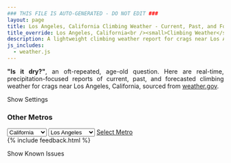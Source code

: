 ```yaml
---
### THIS FILE IS AUTO-GENERATED - DO NOT EDIT ###
layout: page
title: Los Angeles, California Climbing Weather - Current, Past, and Forecasted Report
title_override: Los Angeles, California<br /><small>Climbing Weather</small>
description: A lightweight climbing weather report for crags near Los Angeles, California. Optimized for slow internet connections.
js_includes:
  - weather.js
---
```


<section class="measure center lh-copy f5-ns f6 ph2 mv4" style="text-align: justify;">
<strong>"Is it dry?"</strong>, an oft-repeated, age-old question. Here are real-time,
precipitation-focused reports of current, past, and forecasted climbing weather for crags near Los Angeles, California, sourced
from <a class="no-underline fancy-link relative light-red" target="_blank" href="https://www.weather.gov/documentation/services-web-api">weather.gov</a>.
</section>

<p id="settings-toggle" class="mw5 b center tc hover-light-red black-70 pointer">Show Settings</p>
<section id="settings" class="overflow-hidden" style="display:none;">
    <div class="mv2 ph2 center">
        <div id="menu" class="fn fl-ns w-50-l w-100 pv2 pr4-l">
            <div class="f7 tc b">Select Defaults:</div>
        </div>
        <div class="fn f6 tc fl-ns w-50-l w-100 pv2">
            <span class="f7 b">Instructions:</span>
            <p class="measure lh-copy center"><strong>Show/hide crags</strong> by clicking on their name to the left; green mean shown and gray means hidden.</p>
            <hr class="mw5 p0 mv2 o-60 b0 bt b--light-red light-red bg-light-red">
            <p class="measure lh-copy center"><strong>Show/hide hourly forecasts</strong> by clicking the desired day.</p>
            <hr class="mw5 p0 mv2 o-60 b0 bt b--light-red light-red bg-light-red">
            <p class="measure lh-copy center"><strong>Current and Past conditions</strong> are measured by the nearest weather station. <strong>Forecast conditions</strong> are calculated and polled separately.</p>
            <hr class="mw5 p0 mv2 o-60 b0 bt b--light-red light-red bg-light-red">
            <p class="measure lh-copy center"><strong>Having issues?</strong> Try <a id="clear-cache" class="no-underline relative fancy-link light-red hover-light-red" href="#">clearing the local cache</a>.</p>
        </div>
    </div>
      <hr class="cb mw5 p0 mb3 o-70 b0 bt b--light-red light-red bg-light-red">
    <section class="mh5-ns mh2 pa3 ba b--moon-gray br2 bg-near-white">
      <h3 class="mt2">Submit a New Area</h3>
      <form class="black-80" name="new-crag" data-netlify="true">
          <label for="mp-url" class="f6 b db mb2">Mountain Project Area URL</label>
          <input id="metro" name="metro" type="hidden" value="Los Angeles, California">
          <input id="mp-url" name="mp-url" class="input-reset ba b--moon-gray pa2 mb2 db w-100" placeholder="https://www.mountainproject.com/area/105833381/yosemite-national-park" type="text">
        <div class="mt3"><input class="b ph3 pv2 input-reset ba b--black bg-white grow pointer f6" type="submit" value="Submit"></div>
      </form>
    </section>
</section>
<section id="weather" data-metro data-crag="los-angeles-california" class="mv4-ns mv3 ph2 center"></section>
<script>
  var weekly_PSR_12_103 = {"updated":"2021-12-05T08:34:44+00:00","units":"us","forecastGenerator":"BaselineForecastGenerator","generatedAt":"2021-12-05T08:45:22+00:00","updateTime":"2021-12-05T08:34:44+00:00","validTimes":"2021-12-05T02:00:00+00:00/P7DT23H","elevation":{"unitCode":"wmoUnit:m","value":1279.8552},"periods":[{"number":1,"name":"Overnight","startTime":"2021-12-05T00:00:00-08:00","endTime":"2021-12-05T06:00:00-08:00","isDaytime":false,"temperature":42,"temperatureUnit":"F","temperatureTrend":"rising","windSpeed":"10 mph","windDirection":"NNW","icon":"https://api.weather.gov/icons/land/night/skc?size=medium","shortForecast":"Clear","detailedForecast":"Clear. Low around 42, with temperatures rising to around 44 overnight. North northwest wind around 10 mph."},{"number":2,"name":"Sunday","startTime":"2021-12-05T06:00:00-08:00","endTime":"2021-12-05T18:00:00-08:00","isDaytime":true,"temperature":69,"temperatureUnit":"F","temperatureTrend":"falling","windSpeed":"10 to 15 mph","windDirection":"NNW","icon":"https://api.weather.gov/icons/land/day/skc?size=medium","shortForecast":"Sunny","detailedForecast":"Sunny. High near 69, with temperatures falling to around 59 in the afternoon. North northwest wind 10 to 15 mph, with gusts as high as 25 mph."},{"number":3,"name":"Sunday Night","startTime":"2021-12-05T18:00:00-08:00","endTime":"2021-12-06T06:00:00-08:00","isDaytime":false,"temperature":44,"temperatureUnit":"F","temperatureTrend":"rising","windSpeed":"5 to 15 mph","windDirection":"NW","icon":"https://api.weather.gov/icons/land/night/few?size=medium","shortForecast":"Mostly Clear","detailedForecast":"Mostly clear. Low around 44, with temperatures rising to around 47 overnight. Northwest wind 5 to 15 mph, with gusts as high as 20 mph."},{"number":4,"name":"Monday","startTime":"2021-12-06T06:00:00-08:00","endTime":"2021-12-06T18:00:00-08:00","isDaytime":true,"temperature":70,"temperatureUnit":"F","temperatureTrend":null,"windSpeed":"5 to 10 mph","windDirection":"W","icon":"https://api.weather.gov/icons/land/day/few?size=medium","shortForecast":"Sunny","detailedForecast":"Sunny, with a high near 70. West wind 5 to 10 mph."},{"number":5,"name":"Monday Night","startTime":"2021-12-06T18:00:00-08:00","endTime":"2021-12-07T06:00:00-08:00","isDaytime":false,"temperature":42,"temperatureUnit":"F","temperatureTrend":null,"windSpeed":"5 to 10 mph","windDirection":"W","icon":"https://api.weather.gov/icons/land/night/bkn/rain_showers,20?size=medium","shortForecast":"Mostly Cloudy then Slight Chance Rain Showers","detailedForecast":"A slight chance of rain showers after 4am. Mostly cloudy, with a low around 42. West wind 5 to 10 mph. Chance of precipitation is 20%."},{"number":6,"name":"Tuesday","startTime":"2021-12-07T06:00:00-08:00","endTime":"2021-12-07T18:00:00-08:00","isDaytime":true,"temperature":61,"temperatureUnit":"F","temperatureTrend":null,"windSpeed":"5 to 15 mph","windDirection":"NNW","icon":"https://api.weather.gov/icons/land/day/rain_showers,20/sct?size=medium","shortForecast":"Slight Chance Rain Showers then Mostly Sunny","detailedForecast":"A slight chance of rain showers before 10am. Mostly sunny, with a high near 61. North northwest wind 5 to 15 mph, with gusts as high as 20 mph. Chance of precipitation is 20%."},{"number":7,"name":"Tuesday Night","startTime":"2021-12-07T18:00:00-08:00","endTime":"2021-12-08T06:00:00-08:00","isDaytime":false,"temperature":38,"temperatureUnit":"F","temperatureTrend":null,"windSpeed":"5 mph","windDirection":"NW","icon":"https://api.weather.gov/icons/land/night/few?size=medium","shortForecast":"Mostly Clear","detailedForecast":"Mostly clear, with a low around 38. Northwest wind around 5 mph."},{"number":8,"name":"Wednesday","startTime":"2021-12-08T06:00:00-08:00","endTime":"2021-12-08T18:00:00-08:00","isDaytime":true,"temperature":62,"temperatureUnit":"F","temperatureTrend":null,"windSpeed":"5 to 10 mph","windDirection":"WSW","icon":"https://api.weather.gov/icons/land/day/few?size=medium","shortForecast":"Sunny","detailedForecast":"Sunny, with a high near 62. West southwest wind 5 to 10 mph."},{"number":9,"name":"Wednesday Night","startTime":"2021-12-08T18:00:00-08:00","endTime":"2021-12-09T06:00:00-08:00","isDaytime":false,"temperature":38,"temperatureUnit":"F","temperatureTrend":null,"windSpeed":"5 to 10 mph","windDirection":"WSW","icon":"https://api.weather.gov/icons/land/night/sct/rain_showers,20?size=medium","shortForecast":"Partly Cloudy then Slight Chance Rain Showers","detailedForecast":"A slight chance of rain showers after 4am. Partly cloudy, with a low around 38. West southwest wind 5 to 10 mph. Chance of precipitation is 20%."},{"number":10,"name":"Thursday","startTime":"2021-12-09T06:00:00-08:00","endTime":"2021-12-09T18:00:00-08:00","isDaytime":true,"temperature":56,"temperatureUnit":"F","temperatureTrend":null,"windSpeed":"10 to 15 mph","windDirection":"WSW","icon":"https://api.weather.gov/icons/land/day/rain_showers,50?size=medium","shortForecast":"Chance Rain Showers","detailedForecast":"A chance of rain showers. Partly sunny, with a high near 56. West southwest wind 10 to 15 mph, with gusts as high as 25 mph. Chance of precipitation is 50%. New rainfall amounts less than a tenth of an inch possible."},{"number":11,"name":"Thursday Night","startTime":"2021-12-09T18:00:00-08:00","endTime":"2021-12-10T06:00:00-08:00","isDaytime":false,"temperature":34,"temperatureUnit":"F","temperatureTrend":null,"windSpeed":"5 to 15 mph","windDirection":"W","icon":"https://api.weather.gov/icons/land/night/rain_showers,50/rain_showers,30?size=medium","shortForecast":"Chance Rain Showers","detailedForecast":"A chance of rain showers. Mostly cloudy, with a low around 34. West wind 5 to 15 mph, with gusts as high as 20 mph. Chance of precipitation is 50%. New rainfall amounts less than a tenth of an inch possible."},{"number":12,"name":"Friday","startTime":"2021-12-10T06:00:00-08:00","endTime":"2021-12-10T18:00:00-08:00","isDaytime":true,"temperature":51,"temperatureUnit":"F","temperatureTrend":null,"windSpeed":"10 to 15 mph","windDirection":"NW","icon":"https://api.weather.gov/icons/land/day/snow,30/snow,20?size=medium","shortForecast":"Chance Rain And Snow Showers","detailedForecast":"A chance of rain showers before 8am, then a chance of rain and snow showers between 8am and 4pm. Mostly sunny, with a high near 51. Northwest wind 10 to 15 mph, with gusts as high as 25 mph. Chance of precipitation is 30%."},{"number":13,"name":"Friday Night","startTime":"2021-12-10T18:00:00-08:00","endTime":"2021-12-11T06:00:00-08:00","isDaytime":false,"temperature":26,"temperatureUnit":"F","temperatureTrend":null,"windSpeed":"10 to 15 mph","windDirection":"NW","icon":"https://api.weather.gov/icons/land/night/few?size=medium","shortForecast":"Mostly Clear","detailedForecast":"Mostly clear, with a low around 26. Northwest wind 10 to 15 mph, with gusts as high as 25 mph."},{"number":14,"name":"Saturday","startTime":"2021-12-11T06:00:00-08:00","endTime":"2021-12-11T18:00:00-08:00","isDaytime":true,"temperature":48,"temperatureUnit":"F","temperatureTrend":null,"windSpeed":"5 to 15 mph","windDirection":"NNW","icon":"https://api.weather.gov/icons/land/day/few?size=medium","shortForecast":"Sunny","detailedForecast":"Sunny, with a high near 48. North northwest wind 5 to 15 mph, with gusts as high as 20 mph."}]}
  var hourly_PSR_12_103 = {"@context":["https://geojson.org/geojson-ld/geojson-context.jsonld",{"@version":"1.1","wx":"https://api.weather.gov/ontology#","geo":"http://www.opengis.net/ont/geosparql#","unit":"http://codes.wmo.int/common/unit/","@vocab":"https://api.weather.gov/ontology#"}],"type":"Feature","geometry":{"type":"Polygon","coordinates":[[[-116.1861115,34.0271758],[-116.1818802,34.0049128],[-116.155059,34.008412899999996],[-116.1592852,34.0306764],[-116.1861115,34.0271758]]]},"properties":{"updated":"2021-12-05T08:34:44+00:00","units":"us","forecastGenerator":"HourlyForecastGenerator","generatedAt":"2021-12-05T08:45:23+00:00","updateTime":"2021-12-05T08:34:44+00:00","validTimes":"2021-12-05T02:00:00+00:00/P7DT23H","elevation":{"unitCode":"wmoUnit:m","value":1279.8552},"periods":[{"number":1,"name":"","startTime":"2021-12-05T00:00:00-08:00","endTime":"2021-12-05T01:00:00-08:00","isDaytime":false,"temperature":47,"temperatureUnit":"F","temperatureTrend":null,"windSpeed":"10 mph","windDirection":"NNW","icon":"https://api.weather.gov/icons/land/night/skc?size=small","shortForecast":"Clear","detailedForecast":""},{"number":2,"name":"","startTime":"2021-12-05T01:00:00-08:00","endTime":"2021-12-05T02:00:00-08:00","isDaytime":false,"temperature":46,"temperatureUnit":"F","temperatureTrend":null,"windSpeed":"10 mph","windDirection":"NNW","icon":"https://api.weather.gov/icons/land/night/skc?size=small","shortForecast":"Clear","detailedForecast":""},{"number":3,"name":"","startTime":"2021-12-05T02:00:00-08:00","endTime":"2021-12-05T03:00:00-08:00","isDaytime":false,"temperature":45,"temperatureUnit":"F","temperatureTrend":null,"windSpeed":"10 mph","windDirection":"NNW","icon":"https://api.weather.gov/icons/land/night/skc?size=small","shortForecast":"Clear","detailedForecast":""},{"number":4,"name":"","startTime":"2021-12-05T03:00:00-08:00","endTime":"2021-12-05T04:00:00-08:00","isDaytime":false,"temperature":44,"temperatureUnit":"F","temperatureTrend":null,"windSpeed":"10 mph","windDirection":"NNW","icon":"https://api.weather.gov/icons/land/night/skc?size=small","shortForecast":"Clear","detailedForecast":""},{"number":5,"name":"","startTime":"2021-12-05T04:00:00-08:00","endTime":"2021-12-05T05:00:00-08:00","isDaytime":false,"temperature":45,"temperatureUnit":"F","temperatureTrend":null,"windSpeed":"10 mph","windDirection":"NNW","icon":"https://api.weather.gov/icons/land/night/skc?size=small","shortForecast":"Clear","detailedForecast":""},{"number":6,"name":"","startTime":"2021-12-05T05:00:00-08:00","endTime":"2021-12-05T06:00:00-08:00","isDaytime":false,"temperature":44,"temperatureUnit":"F","temperatureTrend":null,"windSpeed":"10 mph","windDirection":"NNW","icon":"https://api.weather.gov/icons/land/night/skc?size=small","shortForecast":"Clear","detailedForecast":""},{"number":7,"name":"","startTime":"2021-12-05T06:00:00-08:00","endTime":"2021-12-05T07:00:00-08:00","isDaytime":true,"temperature":44,"temperatureUnit":"F","temperatureTrend":null,"windSpeed":"10 mph","windDirection":"NNW","icon":"https://api.weather.gov/icons/land/day/few?size=small","shortForecast":"Sunny","detailedForecast":""},{"number":8,"name":"","startTime":"2021-12-05T07:00:00-08:00","endTime":"2021-12-05T08:00:00-08:00","isDaytime":true,"temperature":47,"temperatureUnit":"F","temperatureTrend":null,"windSpeed":"10 mph","windDirection":"NNW","icon":"https://api.weather.gov/icons/land/day/few?size=small","shortForecast":"Sunny","detailedForecast":""},{"number":9,"name":"","startTime":"2021-12-05T08:00:00-08:00","endTime":"2021-12-05T09:00:00-08:00","isDaytime":true,"temperature":54,"temperatureUnit":"F","temperatureTrend":null,"windSpeed":"15 mph","windDirection":"NNW","icon":"https://api.weather.gov/icons/land/day/skc?size=small","shortForecast":"Sunny","detailedForecast":""},{"number":10,"name":"","startTime":"2021-12-05T09:00:00-08:00","endTime":"2021-12-05T10:00:00-08:00","isDaytime":true,"temperature":61,"temperatureUnit":"F","temperatureTrend":null,"windSpeed":"15 mph","windDirection":"N","icon":"https://api.weather.gov/icons/land/day/skc?size=small","shortForecast":"Sunny","detailedForecast":""},{"number":11,"name":"","startTime":"2021-12-05T10:00:00-08:00","endTime":"2021-12-05T11:00:00-08:00","isDaytime":true,"temperature":63,"temperatureUnit":"F","temperatureTrend":null,"windSpeed":"15 mph","windDirection":"N","icon":"https://api.weather.gov/icons/land/day/skc?size=small","shortForecast":"Sunny","detailedForecast":""},{"number":12,"name":"","startTime":"2021-12-05T11:00:00-08:00","endTime":"2021-12-05T12:00:00-08:00","isDaytime":true,"temperature":66,"temperatureUnit":"F","temperatureTrend":null,"windSpeed":"15 mph","windDirection":"N","icon":"https://api.weather.gov/icons/land/day/skc?size=small","shortForecast":"Sunny","detailedForecast":""},{"number":13,"name":"","startTime":"2021-12-05T12:00:00-08:00","endTime":"2021-12-05T13:00:00-08:00","isDaytime":true,"temperature":67,"temperatureUnit":"F","temperatureTrend":null,"windSpeed":"15 mph","windDirection":"N","icon":"https://api.weather.gov/icons/land/day/skc?size=small","shortForecast":"Sunny","detailedForecast":""},{"number":14,"name":"","startTime":"2021-12-05T13:00:00-08:00","endTime":"2021-12-05T14:00:00-08:00","isDaytime":true,"temperature":68,"temperatureUnit":"F","temperatureTrend":null,"windSpeed":"15 mph","windDirection":"N","icon":"https://api.weather.gov/icons/land/day/skc?size=small","shortForecast":"Sunny","detailedForecast":""},{"number":15,"name":"","startTime":"2021-12-05T14:00:00-08:00","endTime":"2021-12-05T15:00:00-08:00","isDaytime":true,"temperature":68,"temperatureUnit":"F","temperatureTrend":null,"windSpeed":"15 mph","windDirection":"N","icon":"https://api.weather.gov/icons/land/day/skc?size=small","shortForecast":"Sunny","detailedForecast":""},{"number":16,"name":"","startTime":"2021-12-05T15:00:00-08:00","endTime":"2021-12-05T16:00:00-08:00","isDaytime":true,"temperature":67,"temperatureUnit":"F","temperatureTrend":null,"windSpeed":"15 mph","windDirection":"N","icon":"https://api.weather.gov/icons/land/day/skc?size=small","shortForecast":"Sunny","detailedForecast":""},{"number":17,"name":"","startTime":"2021-12-05T16:00:00-08:00","endTime":"2021-12-05T17:00:00-08:00","isDaytime":true,"temperature":63,"temperatureUnit":"F","temperatureTrend":null,"windSpeed":"15 mph","windDirection":"N","icon":"https://api.weather.gov/icons/land/day/skc?size=small","shortForecast":"Sunny","detailedForecast":""},{"number":18,"name":"","startTime":"2021-12-05T17:00:00-08:00","endTime":"2021-12-05T18:00:00-08:00","isDaytime":true,"temperature":59,"temperatureUnit":"F","temperatureTrend":null,"windSpeed":"15 mph","windDirection":"N","icon":"https://api.weather.gov/icons/land/day/skc?size=small","shortForecast":"Sunny","detailedForecast":""},{"number":19,"name":"","startTime":"2021-12-05T18:00:00-08:00","endTime":"2021-12-05T19:00:00-08:00","isDaytime":false,"temperature":57,"temperatureUnit":"F","temperatureTrend":null,"windSpeed":"15 mph","windDirection":"NNW","icon":"https://api.weather.gov/icons/land/night/skc?size=small","shortForecast":"Clear","detailedForecast":""},{"number":20,"name":"","startTime":"2021-12-05T19:00:00-08:00","endTime":"2021-12-05T20:00:00-08:00","isDaytime":false,"temperature":56,"temperatureUnit":"F","temperatureTrend":null,"windSpeed":"15 mph","windDirection":"NNW","icon":"https://api.weather.gov/icons/land/night/skc?size=small","shortForecast":"Clear","detailedForecast":""},{"number":21,"name":"","startTime":"2021-12-05T20:00:00-08:00","endTime":"2021-12-05T21:00:00-08:00","isDaytime":false,"temperature":55,"temperatureUnit":"F","temperatureTrend":null,"windSpeed":"15 mph","windDirection":"NNW","icon":"https://api.weather.gov/icons/land/night/skc?size=small","shortForecast":"Clear","detailedForecast":""},{"number":22,"name":"","startTime":"2021-12-05T21:00:00-08:00","endTime":"2021-12-05T22:00:00-08:00","isDaytime":false,"temperature":54,"temperatureUnit":"F","temperatureTrend":null,"windSpeed":"15 mph","windDirection":"NNW","icon":"https://api.weather.gov/icons/land/night/skc?size=small","shortForecast":"Clear","detailedForecast":""},{"number":23,"name":"","startTime":"2021-12-05T22:00:00-08:00","endTime":"2021-12-05T23:00:00-08:00","isDaytime":false,"temperature":52,"temperatureUnit":"F","temperatureTrend":null,"windSpeed":"15 mph","windDirection":"NNW","icon":"https://api.weather.gov/icons/land/night/skc?size=small","shortForecast":"Clear","detailedForecast":""},{"number":24,"name":"","startTime":"2021-12-05T23:00:00-08:00","endTime":"2021-12-06T00:00:00-08:00","isDaytime":false,"temperature":51,"temperatureUnit":"F","temperatureTrend":null,"windSpeed":"10 mph","windDirection":"NNW","icon":"https://api.weather.gov/icons/land/night/skc?size=small","shortForecast":"Clear","detailedForecast":""},{"number":25,"name":"","startTime":"2021-12-06T00:00:00-08:00","endTime":"2021-12-06T01:00:00-08:00","isDaytime":false,"temperature":50,"temperatureUnit":"F","temperatureTrend":null,"windSpeed":"10 mph","windDirection":"NNW","icon":"https://api.weather.gov/icons/land/night/skc?size=small","shortForecast":"Clear","detailedForecast":""},{"number":26,"name":"","startTime":"2021-12-06T01:00:00-08:00","endTime":"2021-12-06T02:00:00-08:00","isDaytime":false,"temperature":50,"temperatureUnit":"F","temperatureTrend":null,"windSpeed":"10 mph","windDirection":"NNW","icon":"https://api.weather.gov/icons/land/night/few?size=small","shortForecast":"Mostly Clear","detailedForecast":""},{"number":27,"name":"","startTime":"2021-12-06T02:00:00-08:00","endTime":"2021-12-06T03:00:00-08:00","isDaytime":false,"temperature":48,"temperatureUnit":"F","temperatureTrend":null,"windSpeed":"10 mph","windDirection":"NNW","icon":"https://api.weather.gov/icons/land/night/skc?size=small","shortForecast":"Clear","detailedForecast":""},{"number":28,"name":"","startTime":"2021-12-06T03:00:00-08:00","endTime":"2021-12-06T04:00:00-08:00","isDaytime":false,"temperature":48,"temperatureUnit":"F","temperatureTrend":null,"windSpeed":"10 mph","windDirection":"NW","icon":"https://api.weather.gov/icons/land/night/few?size=small","shortForecast":"Mostly Clear","detailedForecast":""},{"number":29,"name":"","startTime":"2021-12-06T04:00:00-08:00","endTime":"2021-12-06T05:00:00-08:00","isDaytime":false,"temperature":49,"temperatureUnit":"F","temperatureTrend":null,"windSpeed":"5 mph","windDirection":"NW","icon":"https://api.weather.gov/icons/land/night/few?size=small","shortForecast":"Mostly Clear","detailedForecast":""},{"number":30,"name":"","startTime":"2021-12-06T05:00:00-08:00","endTime":"2021-12-06T06:00:00-08:00","isDaytime":false,"temperature":47,"temperatureUnit":"F","temperatureTrend":null,"windSpeed":"5 mph","windDirection":"NW","icon":"https://api.weather.gov/icons/land/night/few?size=small","shortForecast":"Mostly Clear","detailedForecast":""},{"number":31,"name":"","startTime":"2021-12-06T06:00:00-08:00","endTime":"2021-12-06T07:00:00-08:00","isDaytime":true,"temperature":47,"temperatureUnit":"F","temperatureTrend":null,"windSpeed":"5 mph","windDirection":"NW","icon":"https://api.weather.gov/icons/land/day/few?size=small","shortForecast":"Sunny","detailedForecast":""},{"number":32,"name":"","startTime":"2021-12-06T07:00:00-08:00","endTime":"2021-12-06T08:00:00-08:00","isDaytime":true,"temperature":49,"temperatureUnit":"F","temperatureTrend":null,"windSpeed":"5 mph","windDirection":"NW","icon":"https://api.weather.gov/icons/land/day/few?size=small","shortForecast":"Sunny","detailedForecast":""},{"number":33,"name":"","startTime":"2021-12-06T08:00:00-08:00","endTime":"2021-12-06T09:00:00-08:00","isDaytime":true,"temperature":55,"temperatureUnit":"F","temperatureTrend":null,"windSpeed":"5 mph","windDirection":"NW","icon":"https://api.weather.gov/icons/land/day/skc?size=small","shortForecast":"Sunny","detailedForecast":""},{"number":34,"name":"","startTime":"2021-12-06T09:00:00-08:00","endTime":"2021-12-06T10:00:00-08:00","isDaytime":true,"temperature":61,"temperatureUnit":"F","temperatureTrend":null,"windSpeed":"5 mph","windDirection":"NW","icon":"https://api.weather.gov/icons/land/day/skc?size=small","shortForecast":"Sunny","detailedForecast":""},{"number":35,"name":"","startTime":"2021-12-06T10:00:00-08:00","endTime":"2021-12-06T11:00:00-08:00","isDaytime":true,"temperature":66,"temperatureUnit":"F","temperatureTrend":null,"windSpeed":"5 mph","windDirection":"NW","icon":"https://api.weather.gov/icons/land/day/skc?size=small","shortForecast":"Sunny","detailedForecast":""},{"number":36,"name":"","startTime":"2021-12-06T11:00:00-08:00","endTime":"2021-12-06T12:00:00-08:00","isDaytime":true,"temperature":69,"temperatureUnit":"F","temperatureTrend":null,"windSpeed":"10 mph","windDirection":"WNW","icon":"https://api.weather.gov/icons/land/day/few?size=small","shortForecast":"Sunny","detailedForecast":""},{"number":37,"name":"","startTime":"2021-12-06T12:00:00-08:00","endTime":"2021-12-06T13:00:00-08:00","isDaytime":true,"temperature":70,"temperatureUnit":"F","temperatureTrend":null,"windSpeed":"10 mph","windDirection":"W","icon":"https://api.weather.gov/icons/land/day/few?size=small","shortForecast":"Sunny","detailedForecast":""},{"number":38,"name":"","startTime":"2021-12-06T13:00:00-08:00","endTime":"2021-12-06T14:00:00-08:00","isDaytime":true,"temperature":70,"temperatureUnit":"F","temperatureTrend":null,"windSpeed":"10 mph","windDirection":"WSW","icon":"https://api.weather.gov/icons/land/day/few?size=small","shortForecast":"Sunny","detailedForecast":""},{"number":39,"name":"","startTime":"2021-12-06T14:00:00-08:00","endTime":"2021-12-06T15:00:00-08:00","isDaytime":true,"temperature":69,"temperatureUnit":"F","temperatureTrend":null,"windSpeed":"10 mph","windDirection":"SW","icon":"https://api.weather.gov/icons/land/day/few?size=small","shortForecast":"Sunny","detailedForecast":""},{"number":40,"name":"","startTime":"2021-12-06T15:00:00-08:00","endTime":"2021-12-06T16:00:00-08:00","isDaytime":true,"temperature":66,"temperatureUnit":"F","temperatureTrend":null,"windSpeed":"10 mph","windDirection":"SW","icon":"https://api.weather.gov/icons/land/day/few?size=small","shortForecast":"Sunny","detailedForecast":""},{"number":41,"name":"","startTime":"2021-12-06T16:00:00-08:00","endTime":"2021-12-06T17:00:00-08:00","isDaytime":true,"temperature":63,"temperatureUnit":"F","temperatureTrend":null,"windSpeed":"10 mph","windDirection":"SW","icon":"https://api.weather.gov/icons/land/day/sct?size=small","shortForecast":"Mostly Sunny","detailedForecast":""},{"number":42,"name":"","startTime":"2021-12-06T17:00:00-08:00","endTime":"2021-12-06T18:00:00-08:00","isDaytime":true,"temperature":60,"temperatureUnit":"F","temperatureTrend":null,"windSpeed":"10 mph","windDirection":"SW","icon":"https://api.weather.gov/icons/land/day/sct?size=small","shortForecast":"Mostly Sunny","detailedForecast":""},{"number":43,"name":"","startTime":"2021-12-06T18:00:00-08:00","endTime":"2021-12-06T19:00:00-08:00","isDaytime":false,"temperature":57,"temperatureUnit":"F","temperatureTrend":null,"windSpeed":"10 mph","windDirection":"SW","icon":"https://api.weather.gov/icons/land/night/bkn?size=small","shortForecast":"Mostly Cloudy","detailedForecast":""},{"number":44,"name":"","startTime":"2021-12-06T19:00:00-08:00","endTime":"2021-12-06T20:00:00-08:00","isDaytime":false,"temperature":55,"temperatureUnit":"F","temperatureTrend":null,"windSpeed":"5 mph","windDirection":"WSW","icon":"https://api.weather.gov/icons/land/night/bkn?size=small","shortForecast":"Mostly Cloudy","detailedForecast":""},{"number":45,"name":"","startTime":"2021-12-06T20:00:00-08:00","endTime":"2021-12-06T21:00:00-08:00","isDaytime":false,"temperature":53,"temperatureUnit":"F","temperatureTrend":null,"windSpeed":"5 mph","windDirection":"WSW","icon":"https://api.weather.gov/icons/land/night/bkn?size=small","shortForecast":"Mostly Cloudy","detailedForecast":""},{"number":46,"name":"","startTime":"2021-12-06T21:00:00-08:00","endTime":"2021-12-06T22:00:00-08:00","isDaytime":false,"temperature":51,"temperatureUnit":"F","temperatureTrend":null,"windSpeed":"5 mph","windDirection":"W","icon":"https://api.weather.gov/icons/land/night/bkn?size=small","shortForecast":"Mostly Cloudy","detailedForecast":""},{"number":47,"name":"","startTime":"2021-12-06T22:00:00-08:00","endTime":"2021-12-06T23:00:00-08:00","isDaytime":false,"temperature":50,"temperatureUnit":"F","temperatureTrend":null,"windSpeed":"5 mph","windDirection":"W","icon":"https://api.weather.gov/icons/land/night/bkn?size=small","shortForecast":"Mostly Cloudy","detailedForecast":""},{"number":48,"name":"","startTime":"2021-12-06T23:00:00-08:00","endTime":"2021-12-07T00:00:00-08:00","isDaytime":false,"temperature":49,"temperatureUnit":"F","temperatureTrend":null,"windSpeed":"5 mph","windDirection":"W","icon":"https://api.weather.gov/icons/land/night/bkn?size=small","shortForecast":"Mostly Cloudy","detailedForecast":""},{"number":49,"name":"","startTime":"2021-12-07T00:00:00-08:00","endTime":"2021-12-07T01:00:00-08:00","isDaytime":false,"temperature":49,"temperatureUnit":"F","temperatureTrend":null,"windSpeed":"5 mph","windDirection":"WNW","icon":"https://api.weather.gov/icons/land/night/bkn?size=small","shortForecast":"Mostly Cloudy","detailedForecast":""},{"number":50,"name":"","startTime":"2021-12-07T01:00:00-08:00","endTime":"2021-12-07T02:00:00-08:00","isDaytime":false,"temperature":49,"temperatureUnit":"F","temperatureTrend":null,"windSpeed":"5 mph","windDirection":"WNW","icon":"https://api.weather.gov/icons/land/night/bkn?size=small","shortForecast":"Mostly Cloudy","detailedForecast":""},{"number":51,"name":"","startTime":"2021-12-07T02:00:00-08:00","endTime":"2021-12-07T03:00:00-08:00","isDaytime":false,"temperature":49,"temperatureUnit":"F","temperatureTrend":null,"windSpeed":"5 mph","windDirection":"WNW","icon":"https://api.weather.gov/icons/land/night/bkn?size=small","shortForecast":"Mostly Cloudy","detailedForecast":""},{"number":52,"name":"","startTime":"2021-12-07T03:00:00-08:00","endTime":"2021-12-07T04:00:00-08:00","isDaytime":false,"temperature":48,"temperatureUnit":"F","temperatureTrend":null,"windSpeed":"5 mph","windDirection":"NW","icon":"https://api.weather.gov/icons/land/night/bkn?size=small","shortForecast":"Mostly Cloudy","detailedForecast":""},{"number":53,"name":"","startTime":"2021-12-07T04:00:00-08:00","endTime":"2021-12-07T05:00:00-08:00","isDaytime":false,"temperature":48,"temperatureUnit":"F","temperatureTrend":null,"windSpeed":"5 mph","windDirection":"NW","icon":"https://api.weather.gov/icons/land/night/rain_showers?size=small","shortForecast":"Slight Chance Rain Showers","detailedForecast":""},{"number":54,"name":"","startTime":"2021-12-07T05:00:00-08:00","endTime":"2021-12-07T06:00:00-08:00","isDaytime":false,"temperature":47,"temperatureUnit":"F","temperatureTrend":null,"windSpeed":"5 mph","windDirection":"NW","icon":"https://api.weather.gov/icons/land/night/rain_showers?size=small","shortForecast":"Slight Chance Rain Showers","detailedForecast":""},{"number":55,"name":"","startTime":"2021-12-07T06:00:00-08:00","endTime":"2021-12-07T07:00:00-08:00","isDaytime":true,"temperature":46,"temperatureUnit":"F","temperatureTrend":null,"windSpeed":"5 mph","windDirection":"NW","icon":"https://api.weather.gov/icons/land/day/rain_showers?size=small","shortForecast":"Slight Chance Rain Showers","detailedForecast":""},{"number":56,"name":"","startTime":"2021-12-07T07:00:00-08:00","endTime":"2021-12-07T08:00:00-08:00","isDaytime":true,"temperature":47,"temperatureUnit":"F","temperatureTrend":null,"windSpeed":"10 mph","windDirection":"NW","icon":"https://api.weather.gov/icons/land/day/rain_showers?size=small","shortForecast":"Slight Chance Rain Showers","detailedForecast":""},{"number":57,"name":"","startTime":"2021-12-07T08:00:00-08:00","endTime":"2021-12-07T09:00:00-08:00","isDaytime":true,"temperature":50,"temperatureUnit":"F","temperatureTrend":null,"windSpeed":"10 mph","windDirection":"NNW","icon":"https://api.weather.gov/icons/land/day/rain_showers?size=small","shortForecast":"Slight Chance Rain Showers","detailedForecast":""},{"number":58,"name":"","startTime":"2021-12-07T09:00:00-08:00","endTime":"2021-12-07T10:00:00-08:00","isDaytime":true,"temperature":54,"temperatureUnit":"F","temperatureTrend":null,"windSpeed":"10 mph","windDirection":"NNW","icon":"https://api.weather.gov/icons/land/day/rain_showers?size=small","shortForecast":"Slight Chance Rain Showers","detailedForecast":""},{"number":59,"name":"","startTime":"2021-12-07T10:00:00-08:00","endTime":"2021-12-07T11:00:00-08:00","isDaytime":true,"temperature":58,"temperatureUnit":"F","temperatureTrend":null,"windSpeed":"10 mph","windDirection":"NNW","icon":"https://api.weather.gov/icons/land/day/few?size=small","shortForecast":"Sunny","detailedForecast":""},{"number":60,"name":"","startTime":"2021-12-07T11:00:00-08:00","endTime":"2021-12-07T12:00:00-08:00","isDaytime":true,"temperature":60,"temperatureUnit":"F","temperatureTrend":null,"windSpeed":"15 mph","windDirection":"N","icon":"https://api.weather.gov/icons/land/day/few?size=small","shortForecast":"Sunny","detailedForecast":""},{"number":61,"name":"","startTime":"2021-12-07T12:00:00-08:00","endTime":"2021-12-07T13:00:00-08:00","isDaytime":true,"temperature":60,"temperatureUnit":"F","temperatureTrend":null,"windSpeed":"15 mph","windDirection":"N","icon":"https://api.weather.gov/icons/land/day/few?size=small","shortForecast":"Sunny","detailedForecast":""},{"number":62,"name":"","startTime":"2021-12-07T13:00:00-08:00","endTime":"2021-12-07T14:00:00-08:00","isDaytime":true,"temperature":60,"temperatureUnit":"F","temperatureTrend":null,"windSpeed":"15 mph","windDirection":"N","icon":"https://api.weather.gov/icons/land/day/few?size=small","shortForecast":"Sunny","detailedForecast":""},{"number":63,"name":"","startTime":"2021-12-07T14:00:00-08:00","endTime":"2021-12-07T15:00:00-08:00","isDaytime":true,"temperature":59,"temperatureUnit":"F","temperatureTrend":null,"windSpeed":"10 mph","windDirection":"N","icon":"https://api.weather.gov/icons/land/day/few?size=small","shortForecast":"Sunny","detailedForecast":""},{"number":64,"name":"","startTime":"2021-12-07T15:00:00-08:00","endTime":"2021-12-07T16:00:00-08:00","isDaytime":true,"temperature":57,"temperatureUnit":"F","temperatureTrend":null,"windSpeed":"10 mph","windDirection":"N","icon":"https://api.weather.gov/icons/land/day/few?size=small","shortForecast":"Sunny","detailedForecast":""},{"number":65,"name":"","startTime":"2021-12-07T16:00:00-08:00","endTime":"2021-12-07T17:00:00-08:00","isDaytime":true,"temperature":55,"temperatureUnit":"F","temperatureTrend":null,"windSpeed":"5 mph","windDirection":"NNW","icon":"https://api.weather.gov/icons/land/day/few?size=small","shortForecast":"Sunny","detailedForecast":""},{"number":66,"name":"","startTime":"2021-12-07T17:00:00-08:00","endTime":"2021-12-07T18:00:00-08:00","isDaytime":true,"temperature":53,"temperatureUnit":"F","temperatureTrend":null,"windSpeed":"5 mph","windDirection":"NNW","icon":"https://api.weather.gov/icons/land/day/few?size=small","shortForecast":"Sunny","detailedForecast":""},{"number":67,"name":"","startTime":"2021-12-07T18:00:00-08:00","endTime":"2021-12-07T19:00:00-08:00","isDaytime":false,"temperature":50,"temperatureUnit":"F","temperatureTrend":null,"windSpeed":"5 mph","windDirection":"NNW","icon":"https://api.weather.gov/icons/land/night/few?size=small","shortForecast":"Mostly Clear","detailedForecast":""},{"number":68,"name":"","startTime":"2021-12-07T19:00:00-08:00","endTime":"2021-12-07T20:00:00-08:00","isDaytime":false,"temperature":48,"temperatureUnit":"F","temperatureTrend":null,"windSpeed":"5 mph","windDirection":"NW","icon":"https://api.weather.gov/icons/land/night/few?size=small","shortForecast":"Mostly Clear","detailedForecast":""},{"number":69,"name":"","startTime":"2021-12-07T20:00:00-08:00","endTime":"2021-12-07T21:00:00-08:00","isDaytime":false,"temperature":46,"temperatureUnit":"F","temperatureTrend":null,"windSpeed":"5 mph","windDirection":"NW","icon":"https://api.weather.gov/icons/land/night/few?size=small","shortForecast":"Mostly Clear","detailedForecast":""},{"number":70,"name":"","startTime":"2021-12-07T21:00:00-08:00","endTime":"2021-12-07T22:00:00-08:00","isDaytime":false,"temperature":45,"temperatureUnit":"F","temperatureTrend":null,"windSpeed":"5 mph","windDirection":"NW","icon":"https://api.weather.gov/icons/land/night/few?size=small","shortForecast":"Mostly Clear","detailedForecast":""},{"number":71,"name":"","startTime":"2021-12-07T22:00:00-08:00","endTime":"2021-12-07T23:00:00-08:00","isDaytime":false,"temperature":44,"temperatureUnit":"F","temperatureTrend":null,"windSpeed":"5 mph","windDirection":"WNW","icon":"https://api.weather.gov/icons/land/night/few?size=small","shortForecast":"Mostly Clear","detailedForecast":""},{"number":72,"name":"","startTime":"2021-12-07T23:00:00-08:00","endTime":"2021-12-08T00:00:00-08:00","isDaytime":false,"temperature":43,"temperatureUnit":"F","temperatureTrend":null,"windSpeed":"5 mph","windDirection":"WNW","icon":"https://api.weather.gov/icons/land/night/few?size=small","shortForecast":"Mostly Clear","detailedForecast":""},{"number":73,"name":"","startTime":"2021-12-08T00:00:00-08:00","endTime":"2021-12-08T01:00:00-08:00","isDaytime":false,"temperature":43,"temperatureUnit":"F","temperatureTrend":null,"windSpeed":"5 mph","windDirection":"WNW","icon":"https://api.weather.gov/icons/land/night/few?size=small","shortForecast":"Mostly Clear","detailedForecast":""},{"number":74,"name":"","startTime":"2021-12-08T01:00:00-08:00","endTime":"2021-12-08T02:00:00-08:00","isDaytime":false,"temperature":43,"temperatureUnit":"F","temperatureTrend":null,"windSpeed":"5 mph","windDirection":"WNW","icon":"https://api.weather.gov/icons/land/night/few?size=small","shortForecast":"Mostly Clear","detailedForecast":""},{"number":75,"name":"","startTime":"2021-12-08T02:00:00-08:00","endTime":"2021-12-08T03:00:00-08:00","isDaytime":false,"temperature":43,"temperatureUnit":"F","temperatureTrend":null,"windSpeed":"5 mph","windDirection":"WNW","icon":"https://api.weather.gov/icons/land/night/few?size=small","shortForecast":"Mostly Clear","detailedForecast":""},{"number":76,"name":"","startTime":"2021-12-08T03:00:00-08:00","endTime":"2021-12-08T04:00:00-08:00","isDaytime":false,"temperature":42,"temperatureUnit":"F","temperatureTrend":null,"windSpeed":"5 mph","windDirection":"WNW","icon":"https://api.weather.gov/icons/land/night/few?size=small","shortForecast":"Mostly Clear","detailedForecast":""},{"number":77,"name":"","startTime":"2021-12-08T04:00:00-08:00","endTime":"2021-12-08T05:00:00-08:00","isDaytime":false,"temperature":42,"temperatureUnit":"F","temperatureTrend":null,"windSpeed":"5 mph","windDirection":"WNW","icon":"https://api.weather.gov/icons/land/night/few?size=small","shortForecast":"Mostly Clear","detailedForecast":""},{"number":78,"name":"","startTime":"2021-12-08T05:00:00-08:00","endTime":"2021-12-08T06:00:00-08:00","isDaytime":false,"temperature":41,"temperatureUnit":"F","temperatureTrend":null,"windSpeed":"5 mph","windDirection":"W","icon":"https://api.weather.gov/icons/land/night/few?size=small","shortForecast":"Mostly Clear","detailedForecast":""},{"number":79,"name":"","startTime":"2021-12-08T06:00:00-08:00","endTime":"2021-12-08T07:00:00-08:00","isDaytime":true,"temperature":41,"temperatureUnit":"F","temperatureTrend":null,"windSpeed":"5 mph","windDirection":"W","icon":"https://api.weather.gov/icons/land/day/few?size=small","shortForecast":"Sunny","detailedForecast":""},{"number":80,"name":"","startTime":"2021-12-08T07:00:00-08:00","endTime":"2021-12-08T08:00:00-08:00","isDaytime":true,"temperature":42,"temperatureUnit":"F","temperatureTrend":null,"windSpeed":"5 mph","windDirection":"W","icon":"https://api.weather.gov/icons/land/day/few?size=small","shortForecast":"Sunny","detailedForecast":""},{"number":81,"name":"","startTime":"2021-12-08T08:00:00-08:00","endTime":"2021-12-08T09:00:00-08:00","isDaytime":true,"temperature":47,"temperatureUnit":"F","temperatureTrend":null,"windSpeed":"5 mph","windDirection":"W","icon":"https://api.weather.gov/icons/land/day/few?size=small","shortForecast":"Sunny","detailedForecast":""},{"number":82,"name":"","startTime":"2021-12-08T09:00:00-08:00","endTime":"2021-12-08T10:00:00-08:00","isDaytime":true,"temperature":53,"temperatureUnit":"F","temperatureTrend":null,"windSpeed":"10 mph","windDirection":"W","icon":"https://api.weather.gov/icons/land/day/few?size=small","shortForecast":"Sunny","detailedForecast":""},{"number":83,"name":"","startTime":"2021-12-08T10:00:00-08:00","endTime":"2021-12-08T11:00:00-08:00","isDaytime":true,"temperature":58,"temperatureUnit":"F","temperatureTrend":null,"windSpeed":"10 mph","windDirection":"W","icon":"https://api.weather.gov/icons/land/day/skc?size=small","shortForecast":"Sunny","detailedForecast":""},{"number":84,"name":"","startTime":"2021-12-08T11:00:00-08:00","endTime":"2021-12-08T12:00:00-08:00","isDaytime":true,"temperature":60,"temperatureUnit":"F","temperatureTrend":null,"windSpeed":"10 mph","windDirection":"W","icon":"https://api.weather.gov/icons/land/day/skc?size=small","shortForecast":"Sunny","detailedForecast":""},{"number":85,"name":"","startTime":"2021-12-08T12:00:00-08:00","endTime":"2021-12-08T13:00:00-08:00","isDaytime":true,"temperature":61,"temperatureUnit":"F","temperatureTrend":null,"windSpeed":"10 mph","windDirection":"SW","icon":"https://api.weather.gov/icons/land/day/skc?size=small","shortForecast":"Sunny","detailedForecast":""},{"number":86,"name":"","startTime":"2021-12-08T13:00:00-08:00","endTime":"2021-12-08T14:00:00-08:00","isDaytime":true,"temperature":61,"temperatureUnit":"F","temperatureTrend":null,"windSpeed":"10 mph","windDirection":"SW","icon":"https://api.weather.gov/icons/land/day/skc?size=small","shortForecast":"Sunny","detailedForecast":""},{"number":87,"name":"","startTime":"2021-12-08T14:00:00-08:00","endTime":"2021-12-08T15:00:00-08:00","isDaytime":true,"temperature":60,"temperatureUnit":"F","temperatureTrend":null,"windSpeed":"10 mph","windDirection":"SW","icon":"https://api.weather.gov/icons/land/day/few?size=small","shortForecast":"Sunny","detailedForecast":""},{"number":88,"name":"","startTime":"2021-12-08T15:00:00-08:00","endTime":"2021-12-08T16:00:00-08:00","isDaytime":true,"temperature":58,"temperatureUnit":"F","temperatureTrend":null,"windSpeed":"10 mph","windDirection":"SW","icon":"https://api.weather.gov/icons/land/day/few?size=small","shortForecast":"Sunny","detailedForecast":""},{"number":89,"name":"","startTime":"2021-12-08T16:00:00-08:00","endTime":"2021-12-08T17:00:00-08:00","isDaytime":true,"temperature":56,"temperatureUnit":"F","temperatureTrend":null,"windSpeed":"5 mph","windDirection":"SW","icon":"https://api.weather.gov/icons/land/day/few?size=small","shortForecast":"Sunny","detailedForecast":""},{"number":90,"name":"","startTime":"2021-12-08T17:00:00-08:00","endTime":"2021-12-08T18:00:00-08:00","isDaytime":true,"temperature":53,"temperatureUnit":"F","temperatureTrend":null,"windSpeed":"5 mph","windDirection":"SW","icon":"https://api.weather.gov/icons/land/day/few?size=small","shortForecast":"Sunny","detailedForecast":""},{"number":91,"name":"","startTime":"2021-12-08T18:00:00-08:00","endTime":"2021-12-08T19:00:00-08:00","isDaytime":false,"temperature":51,"temperatureUnit":"F","temperatureTrend":null,"windSpeed":"5 mph","windDirection":"SW","icon":"https://api.weather.gov/icons/land/night/few?size=small","shortForecast":"Mostly Clear","detailedForecast":""},{"number":92,"name":"","startTime":"2021-12-08T19:00:00-08:00","endTime":"2021-12-08T20:00:00-08:00","isDaytime":false,"temperature":48,"temperatureUnit":"F","temperatureTrend":null,"windSpeed":"5 mph","windDirection":"SW","icon":"https://api.weather.gov/icons/land/night/few?size=small","shortForecast":"Mostly Clear","detailedForecast":""},{"number":93,"name":"","startTime":"2021-12-08T20:00:00-08:00","endTime":"2021-12-08T21:00:00-08:00","isDaytime":false,"temperature":46,"temperatureUnit":"F","temperatureTrend":null,"windSpeed":"5 mph","windDirection":"SW","icon":"https://api.weather.gov/icons/land/night/few?size=small","shortForecast":"Mostly Clear","detailedForecast":""},{"number":94,"name":"","startTime":"2021-12-08T21:00:00-08:00","endTime":"2021-12-08T22:00:00-08:00","isDaytime":false,"temperature":45,"temperatureUnit":"F","temperatureTrend":null,"windSpeed":"5 mph","windDirection":"WSW","icon":"https://api.weather.gov/icons/land/night/few?size=small","shortForecast":"Mostly Clear","detailedForecast":""},{"number":95,"name":"","startTime":"2021-12-08T22:00:00-08:00","endTime":"2021-12-08T23:00:00-08:00","isDaytime":false,"temperature":44,"temperatureUnit":"F","temperatureTrend":null,"windSpeed":"5 mph","windDirection":"WSW","icon":"https://api.weather.gov/icons/land/night/few?size=small","shortForecast":"Mostly Clear","detailedForecast":""},{"number":96,"name":"","startTime":"2021-12-08T23:00:00-08:00","endTime":"2021-12-09T00:00:00-08:00","isDaytime":false,"temperature":43,"temperatureUnit":"F","temperatureTrend":null,"windSpeed":"5 mph","windDirection":"WSW","icon":"https://api.weather.gov/icons/land/night/few?size=small","shortForecast":"Mostly Clear","detailedForecast":""},{"number":97,"name":"","startTime":"2021-12-09T00:00:00-08:00","endTime":"2021-12-09T01:00:00-08:00","isDaytime":false,"temperature":42,"temperatureUnit":"F","temperatureTrend":null,"windSpeed":"5 mph","windDirection":"WSW","icon":"https://api.weather.gov/icons/land/night/sct?size=small","shortForecast":"Partly Cloudy","detailedForecast":""},{"number":98,"name":"","startTime":"2021-12-09T01:00:00-08:00","endTime":"2021-12-09T02:00:00-08:00","isDaytime":false,"temperature":42,"temperatureUnit":"F","temperatureTrend":null,"windSpeed":"10 mph","windDirection":"WSW","icon":"https://api.weather.gov/icons/land/night/sct?size=small","shortForecast":"Partly Cloudy","detailedForecast":""},{"number":99,"name":"","startTime":"2021-12-09T02:00:00-08:00","endTime":"2021-12-09T03:00:00-08:00","isDaytime":false,"temperature":42,"temperatureUnit":"F","temperatureTrend":null,"windSpeed":"10 mph","windDirection":"WSW","icon":"https://api.weather.gov/icons/land/night/sct?size=small","shortForecast":"Partly Cloudy","detailedForecast":""},{"number":100,"name":"","startTime":"2021-12-09T03:00:00-08:00","endTime":"2021-12-09T04:00:00-08:00","isDaytime":false,"temperature":42,"temperatureUnit":"F","temperatureTrend":null,"windSpeed":"10 mph","windDirection":"WSW","icon":"https://api.weather.gov/icons/land/night/sct?size=small","shortForecast":"Partly Cloudy","detailedForecast":""},{"number":101,"name":"","startTime":"2021-12-09T04:00:00-08:00","endTime":"2021-12-09T05:00:00-08:00","isDaytime":false,"temperature":42,"temperatureUnit":"F","temperatureTrend":null,"windSpeed":"10 mph","windDirection":"WSW","icon":"https://api.weather.gov/icons/land/night/rain_showers?size=small","shortForecast":"Slight Chance Rain Showers","detailedForecast":""},{"number":102,"name":"","startTime":"2021-12-09T05:00:00-08:00","endTime":"2021-12-09T06:00:00-08:00","isDaytime":false,"temperature":41,"temperatureUnit":"F","temperatureTrend":null,"windSpeed":"10 mph","windDirection":"WSW","icon":"https://api.weather.gov/icons/land/night/rain_showers?size=small","shortForecast":"Slight Chance Rain Showers","detailedForecast":""},{"number":103,"name":"","startTime":"2021-12-09T06:00:00-08:00","endTime":"2021-12-09T07:00:00-08:00","isDaytime":true,"temperature":40,"temperatureUnit":"F","temperatureTrend":null,"windSpeed":"10 mph","windDirection":"WSW","icon":"https://api.weather.gov/icons/land/day/rain_showers?size=small","shortForecast":"Slight Chance Rain Showers","detailedForecast":""},{"number":104,"name":"","startTime":"2021-12-09T07:00:00-08:00","endTime":"2021-12-09T08:00:00-08:00","isDaytime":true,"temperature":41,"temperatureUnit":"F","temperatureTrend":null,"windSpeed":"10 mph","windDirection":"WSW","icon":"https://api.weather.gov/icons/land/day/rain_showers?size=small","shortForecast":"Slight Chance Rain Showers","detailedForecast":""},{"number":105,"name":"","startTime":"2021-12-09T08:00:00-08:00","endTime":"2021-12-09T09:00:00-08:00","isDaytime":true,"temperature":45,"temperatureUnit":"F","temperatureTrend":null,"windSpeed":"10 mph","windDirection":"WSW","icon":"https://api.weather.gov/icons/land/day/rain_showers?size=small","shortForecast":"Slight Chance Rain Showers","detailedForecast":""},{"number":106,"name":"","startTime":"2021-12-09T09:00:00-08:00","endTime":"2021-12-09T10:00:00-08:00","isDaytime":true,"temperature":49,"temperatureUnit":"F","temperatureTrend":null,"windSpeed":"15 mph","windDirection":"WSW","icon":"https://api.weather.gov/icons/land/day/rain_showers?size=small","shortForecast":"Slight Chance Rain Showers","detailedForecast":""},{"number":107,"name":"","startTime":"2021-12-09T10:00:00-08:00","endTime":"2021-12-09T11:00:00-08:00","isDaytime":true,"temperature":53,"temperatureUnit":"F","temperatureTrend":null,"windSpeed":"15 mph","windDirection":"WSW","icon":"https://api.weather.gov/icons/land/day/rain_showers?size=small","shortForecast":"Chance Rain Showers","detailedForecast":""},{"number":108,"name":"","startTime":"2021-12-09T11:00:00-08:00","endTime":"2021-12-09T12:00:00-08:00","isDaytime":true,"temperature":54,"temperatureUnit":"F","temperatureTrend":null,"windSpeed":"15 mph","windDirection":"WSW","icon":"https://api.weather.gov/icons/land/day/rain_showers?size=small","shortForecast":"Chance Rain Showers","detailedForecast":""},{"number":109,"name":"","startTime":"2021-12-09T12:00:00-08:00","endTime":"2021-12-09T13:00:00-08:00","isDaytime":true,"temperature":55,"temperatureUnit":"F","temperatureTrend":null,"windSpeed":"15 mph","windDirection":"WSW","icon":"https://api.weather.gov/icons/land/day/rain_showers?size=small","shortForecast":"Chance Rain Showers","detailedForecast":""},{"number":110,"name":"","startTime":"2021-12-09T13:00:00-08:00","endTime":"2021-12-09T14:00:00-08:00","isDaytime":true,"temperature":54,"temperatureUnit":"F","temperatureTrend":null,"windSpeed":"15 mph","windDirection":"WSW","icon":"https://api.weather.gov/icons/land/day/rain_showers?size=small","shortForecast":"Chance Rain Showers","detailedForecast":""},{"number":111,"name":"","startTime":"2021-12-09T14:00:00-08:00","endTime":"2021-12-09T15:00:00-08:00","isDaytime":true,"temperature":53,"temperatureUnit":"F","temperatureTrend":null,"windSpeed":"15 mph","windDirection":"WSW","icon":"https://api.weather.gov/icons/land/day/rain_showers?size=small","shortForecast":"Chance Rain Showers","detailedForecast":""},{"number":112,"name":"","startTime":"2021-12-09T15:00:00-08:00","endTime":"2021-12-09T16:00:00-08:00","isDaytime":true,"temperature":52,"temperatureUnit":"F","temperatureTrend":null,"windSpeed":"15 mph","windDirection":"WSW","icon":"https://api.weather.gov/icons/land/day/rain_showers?size=small","shortForecast":"Chance Rain Showers","detailedForecast":""},{"number":113,"name":"","startTime":"2021-12-09T16:00:00-08:00","endTime":"2021-12-09T17:00:00-08:00","isDaytime":true,"temperature":50,"temperatureUnit":"F","temperatureTrend":null,"windSpeed":"15 mph","windDirection":"WSW","icon":"https://api.weather.gov/icons/land/day/rain_showers?size=small","shortForecast":"Chance Rain Showers","detailedForecast":""},{"number":114,"name":"","startTime":"2021-12-09T17:00:00-08:00","endTime":"2021-12-09T18:00:00-08:00","isDaytime":true,"temperature":48,"temperatureUnit":"F","temperatureTrend":null,"windSpeed":"15 mph","windDirection":"WSW","icon":"https://api.weather.gov/icons/land/day/rain_showers?size=small","shortForecast":"Chance Rain Showers","detailedForecast":""},{"number":115,"name":"","startTime":"2021-12-09T18:00:00-08:00","endTime":"2021-12-09T19:00:00-08:00","isDaytime":false,"temperature":46,"temperatureUnit":"F","temperatureTrend":null,"windSpeed":"15 mph","windDirection":"WSW","icon":"https://api.weather.gov/icons/land/night/rain_showers?size=small","shortForecast":"Chance Rain Showers","detailedForecast":""},{"number":116,"name":"","startTime":"2021-12-09T19:00:00-08:00","endTime":"2021-12-09T20:00:00-08:00","isDaytime":false,"temperature":45,"temperatureUnit":"F","temperatureTrend":null,"windSpeed":"15 mph","windDirection":"WSW","icon":"https://api.weather.gov/icons/land/night/rain_showers?size=small","shortForecast":"Chance Rain Showers","detailedForecast":""},{"number":117,"name":"","startTime":"2021-12-09T20:00:00-08:00","endTime":"2021-12-09T21:00:00-08:00","isDaytime":false,"temperature":44,"temperatureUnit":"F","temperatureTrend":null,"windSpeed":"10 mph","windDirection":"WSW","icon":"https://api.weather.gov/icons/land/night/rain_showers?size=small","shortForecast":"Chance Rain Showers","detailedForecast":""},{"number":118,"name":"","startTime":"2021-12-09T21:00:00-08:00","endTime":"2021-12-09T22:00:00-08:00","isDaytime":false,"temperature":44,"temperatureUnit":"F","temperatureTrend":null,"windSpeed":"10 mph","windDirection":"W","icon":"https://api.weather.gov/icons/land/night/rain_showers?size=small","shortForecast":"Chance Rain Showers","detailedForecast":""},{"number":119,"name":"","startTime":"2021-12-09T22:00:00-08:00","endTime":"2021-12-09T23:00:00-08:00","isDaytime":false,"temperature":43,"temperatureUnit":"F","temperatureTrend":null,"windSpeed":"10 mph","windDirection":"W","icon":"https://api.weather.gov/icons/land/night/rain_showers?size=small","shortForecast":"Chance Rain Showers","detailedForecast":""},{"number":120,"name":"","startTime":"2021-12-09T23:00:00-08:00","endTime":"2021-12-10T00:00:00-08:00","isDaytime":false,"temperature":42,"temperatureUnit":"F","temperatureTrend":null,"windSpeed":"10 mph","windDirection":"W","icon":"https://api.weather.gov/icons/land/night/rain_showers?size=small","shortForecast":"Chance Rain Showers","detailedForecast":""},{"number":121,"name":"","startTime":"2021-12-10T00:00:00-08:00","endTime":"2021-12-10T01:00:00-08:00","isDaytime":false,"temperature":42,"temperatureUnit":"F","temperatureTrend":null,"windSpeed":"10 mph","windDirection":"W","icon":"https://api.weather.gov/icons/land/night/rain_showers?size=small","shortForecast":"Chance Rain Showers","detailedForecast":""},{"number":122,"name":"","startTime":"2021-12-10T01:00:00-08:00","endTime":"2021-12-10T02:00:00-08:00","isDaytime":false,"temperature":41,"temperatureUnit":"F","temperatureTrend":null,"windSpeed":"10 mph","windDirection":"W","icon":"https://api.weather.gov/icons/land/night/rain_showers?size=small","shortForecast":"Chance Rain Showers","detailedForecast":""},{"number":123,"name":"","startTime":"2021-12-10T02:00:00-08:00","endTime":"2021-12-10T03:00:00-08:00","isDaytime":false,"temperature":40,"temperatureUnit":"F","temperatureTrend":null,"windSpeed":"10 mph","windDirection":"W","icon":"https://api.weather.gov/icons/land/night/rain_showers?size=small","shortForecast":"Chance Rain Showers","detailedForecast":""},{"number":124,"name":"","startTime":"2021-12-10T03:00:00-08:00","endTime":"2021-12-10T04:00:00-08:00","isDaytime":false,"temperature":40,"temperatureUnit":"F","temperatureTrend":null,"windSpeed":"5 mph","windDirection":"W","icon":"https://api.weather.gov/icons/land/night/rain_showers?size=small","shortForecast":"Chance Rain Showers","detailedForecast":""},{"number":125,"name":"","startTime":"2021-12-10T04:00:00-08:00","endTime":"2021-12-10T05:00:00-08:00","isDaytime":false,"temperature":39,"temperatureUnit":"F","temperatureTrend":null,"windSpeed":"5 mph","windDirection":"W","icon":"https://api.weather.gov/icons/land/night/rain_showers?size=small","shortForecast":"Chance Rain Showers","detailedForecast":""},{"number":126,"name":"","startTime":"2021-12-10T05:00:00-08:00","endTime":"2021-12-10T06:00:00-08:00","isDaytime":false,"temperature":38,"temperatureUnit":"F","temperatureTrend":null,"windSpeed":"10 mph","windDirection":"W","icon":"https://api.weather.gov/icons/land/night/rain_showers?size=small","shortForecast":"Chance Rain Showers","detailedForecast":""},{"number":127,"name":"","startTime":"2021-12-10T06:00:00-08:00","endTime":"2021-12-10T07:00:00-08:00","isDaytime":true,"temperature":37,"temperatureUnit":"F","temperatureTrend":null,"windSpeed":"10 mph","windDirection":"W","icon":"https://api.weather.gov/icons/land/day/rain_showers?size=small","shortForecast":"Chance Rain Showers","detailedForecast":""},{"number":128,"name":"","startTime":"2021-12-10T07:00:00-08:00","endTime":"2021-12-10T08:00:00-08:00","isDaytime":true,"temperature":38,"temperatureUnit":"F","temperatureTrend":null,"windSpeed":"10 mph","windDirection":"W","icon":"https://api.weather.gov/icons/land/day/rain_showers?size=small","shortForecast":"Chance Rain Showers","detailedForecast":""},{"number":129,"name":"","startTime":"2021-12-10T08:00:00-08:00","endTime":"2021-12-10T09:00:00-08:00","isDaytime":true,"temperature":41,"temperatureUnit":"F","temperatureTrend":null,"windSpeed":"15 mph","windDirection":"WNW","icon":"https://api.weather.gov/icons/land/day/snow?size=small","shortForecast":"Chance Rain And Snow Showers","detailedForecast":""},{"number":130,"name":"","startTime":"2021-12-10T09:00:00-08:00","endTime":"2021-12-10T10:00:00-08:00","isDaytime":true,"temperature":45,"temperatureUnit":"F","temperatureTrend":null,"windSpeed":"15 mph","windDirection":"WNW","icon":"https://api.weather.gov/icons/land/day/rain_showers?size=small","shortForecast":"Chance Rain Showers","detailedForecast":""},{"number":131,"name":"","startTime":"2021-12-10T10:00:00-08:00","endTime":"2021-12-10T11:00:00-08:00","isDaytime":true,"temperature":48,"temperatureUnit":"F","temperatureTrend":null,"windSpeed":"15 mph","windDirection":"WNW","icon":"https://api.weather.gov/icons/land/day/rain_showers?size=small","shortForecast":"Slight Chance Rain Showers","detailedForecast":""},{"number":132,"name":"","startTime":"2021-12-10T11:00:00-08:00","endTime":"2021-12-10T12:00:00-08:00","isDaytime":true,"temperature":49,"temperatureUnit":"F","temperatureTrend":null,"windSpeed":"15 mph","windDirection":"NW","icon":"https://api.weather.gov/icons/land/day/rain_showers?size=small","shortForecast":"Slight Chance Rain Showers","detailedForecast":""},{"number":133,"name":"","startTime":"2021-12-10T12:00:00-08:00","endTime":"2021-12-10T13:00:00-08:00","isDaytime":true,"temperature":50,"temperatureUnit":"F","temperatureTrend":null,"windSpeed":"15 mph","windDirection":"NW","icon":"https://api.weather.gov/icons/land/day/rain_showers?size=small","shortForecast":"Slight Chance Rain Showers","detailedForecast":""},{"number":134,"name":"","startTime":"2021-12-10T13:00:00-08:00","endTime":"2021-12-10T14:00:00-08:00","isDaytime":true,"temperature":49,"temperatureUnit":"F","temperatureTrend":null,"windSpeed":"15 mph","windDirection":"NW","icon":"https://api.weather.gov/icons/land/day/rain_showers?size=small","shortForecast":"Slight Chance Rain Showers","detailedForecast":""},{"number":135,"name":"","startTime":"2021-12-10T14:00:00-08:00","endTime":"2021-12-10T15:00:00-08:00","isDaytime":true,"temperature":48,"temperatureUnit":"F","temperatureTrend":null,"windSpeed":"15 mph","windDirection":"NW","icon":"https://api.weather.gov/icons/land/day/rain_showers?size=small","shortForecast":"Slight Chance Rain Showers","detailedForecast":""},{"number":136,"name":"","startTime":"2021-12-10T15:00:00-08:00","endTime":"2021-12-10T16:00:00-08:00","isDaytime":true,"temperature":46,"temperatureUnit":"F","temperatureTrend":null,"windSpeed":"15 mph","windDirection":"NNW","icon":"https://api.weather.gov/icons/land/day/snow?size=small","shortForecast":"Slight Chance Snow Showers","detailedForecast":""},{"number":137,"name":"","startTime":"2021-12-10T16:00:00-08:00","endTime":"2021-12-10T17:00:00-08:00","isDaytime":true,"temperature":44,"temperatureUnit":"F","temperatureTrend":null,"windSpeed":"15 mph","windDirection":"NNW","icon":"https://api.weather.gov/icons/land/day/few?size=small","shortForecast":"Sunny","detailedForecast":""},{"number":138,"name":"","startTime":"2021-12-10T17:00:00-08:00","endTime":"2021-12-10T18:00:00-08:00","isDaytime":true,"temperature":42,"temperatureUnit":"F","temperatureTrend":null,"windSpeed":"15 mph","windDirection":"NNW","icon":"https://api.weather.gov/icons/land/day/few?size=small","shortForecast":"Sunny","detailedForecast":""},{"number":139,"name":"","startTime":"2021-12-10T18:00:00-08:00","endTime":"2021-12-10T19:00:00-08:00","isDaytime":false,"temperature":40,"temperatureUnit":"F","temperatureTrend":null,"windSpeed":"15 mph","windDirection":"NNW","icon":"https://api.weather.gov/icons/land/night/few?size=small","shortForecast":"Mostly Clear","detailedForecast":""},{"number":140,"name":"","startTime":"2021-12-10T19:00:00-08:00","endTime":"2021-12-10T20:00:00-08:00","isDaytime":false,"temperature":38,"temperatureUnit":"F","temperatureTrend":null,"windSpeed":"15 mph","windDirection":"NNW","icon":"https://api.weather.gov/icons/land/night/few?size=small","shortForecast":"Mostly Clear","detailedForecast":""},{"number":141,"name":"","startTime":"2021-12-10T20:00:00-08:00","endTime":"2021-12-10T21:00:00-08:00","isDaytime":false,"temperature":37,"temperatureUnit":"F","temperatureTrend":null,"windSpeed":"15 mph","windDirection":"NNW","icon":"https://api.weather.gov/icons/land/night/few?size=small","shortForecast":"Mostly Clear","detailedForecast":""},{"number":142,"name":"","startTime":"2021-12-10T21:00:00-08:00","endTime":"2021-12-10T22:00:00-08:00","isDaytime":false,"temperature":36,"temperatureUnit":"F","temperatureTrend":null,"windSpeed":"10 mph","windDirection":"NNW","icon":"https://api.weather.gov/icons/land/night/few?size=small","shortForecast":"Mostly Clear","detailedForecast":""},{"number":143,"name":"","startTime":"2021-12-10T22:00:00-08:00","endTime":"2021-12-10T23:00:00-08:00","isDaytime":false,"temperature":35,"temperatureUnit":"F","temperatureTrend":null,"windSpeed":"10 mph","windDirection":"NNW","icon":"https://api.weather.gov/icons/land/night/few?size=small","shortForecast":"Mostly Clear","detailedForecast":""},{"number":144,"name":"","startTime":"2021-12-10T23:00:00-08:00","endTime":"2021-12-11T00:00:00-08:00","isDaytime":false,"temperature":34,"temperatureUnit":"F","temperatureTrend":null,"windSpeed":"10 mph","windDirection":"NNW","icon":"https://api.weather.gov/icons/land/night/few?size=small","shortForecast":"Mostly Clear","detailedForecast":""},{"number":145,"name":"","startTime":"2021-12-11T00:00:00-08:00","endTime":"2021-12-11T01:00:00-08:00","isDaytime":false,"temperature":33,"temperatureUnit":"F","temperatureTrend":null,"windSpeed":"10 mph","windDirection":"NW","icon":"https://api.weather.gov/icons/land/night/few?size=small","shortForecast":"Mostly Clear","detailedForecast":""},{"number":146,"name":"","startTime":"2021-12-11T01:00:00-08:00","endTime":"2021-12-11T02:00:00-08:00","isDaytime":false,"temperature":32,"temperatureUnit":"F","temperatureTrend":null,"windSpeed":"10 mph","windDirection":"NW","icon":"https://api.weather.gov/icons/land/night/few?size=small","shortForecast":"Mostly Clear","detailedForecast":""},{"number":147,"name":"","startTime":"2021-12-11T02:00:00-08:00","endTime":"2021-12-11T03:00:00-08:00","isDaytime":false,"temperature":32,"temperatureUnit":"F","temperatureTrend":null,"windSpeed":"10 mph","windDirection":"NW","icon":"https://api.weather.gov/icons/land/night/few?size=small","shortForecast":"Mostly Clear","detailedForecast":""},{"number":148,"name":"","startTime":"2021-12-11T03:00:00-08:00","endTime":"2021-12-11T04:00:00-08:00","isDaytime":false,"temperature":31,"temperatureUnit":"F","temperatureTrend":null,"windSpeed":"10 mph","windDirection":"NW","icon":"https://api.weather.gov/icons/land/night/few?size=small","shortForecast":"Mostly Clear","detailedForecast":""},{"number":149,"name":"","startTime":"2021-12-11T04:00:00-08:00","endTime":"2021-12-11T05:00:00-08:00","isDaytime":false,"temperature":31,"temperatureUnit":"F","temperatureTrend":null,"windSpeed":"10 mph","windDirection":"NW","icon":"https://api.weather.gov/icons/land/night/few?size=small","shortForecast":"Mostly Clear","detailedForecast":""},{"number":150,"name":"","startTime":"2021-12-11T05:00:00-08:00","endTime":"2021-12-11T06:00:00-08:00","isDaytime":false,"temperature":30,"temperatureUnit":"F","temperatureTrend":null,"windSpeed":"10 mph","windDirection":"NW","icon":"https://api.weather.gov/icons/land/night/few?size=small","shortForecast":"Mostly Clear","detailedForecast":""},{"number":151,"name":"","startTime":"2021-12-11T06:00:00-08:00","endTime":"2021-12-11T07:00:00-08:00","isDaytime":true,"temperature":29,"temperatureUnit":"F","temperatureTrend":null,"windSpeed":"10 mph","windDirection":"NW","icon":"https://api.weather.gov/icons/land/day/few?size=small","shortForecast":"Sunny","detailedForecast":""},{"number":152,"name":"","startTime":"2021-12-11T07:00:00-08:00","endTime":"2021-12-11T08:00:00-08:00","isDaytime":true,"temperature":30,"temperatureUnit":"F","temperatureTrend":null,"windSpeed":"10 mph","windDirection":"NW","icon":"https://api.weather.gov/icons/land/day/few?size=small","shortForecast":"Sunny","detailedForecast":""},{"number":153,"name":"","startTime":"2021-12-11T08:00:00-08:00","endTime":"2021-12-11T09:00:00-08:00","isDaytime":true,"temperature":34,"temperatureUnit":"F","temperatureTrend":null,"windSpeed":"10 mph","windDirection":"NNW","icon":"https://api.weather.gov/icons/land/day/few?size=small","shortForecast":"Sunny","detailedForecast":""},{"number":154,"name":"","startTime":"2021-12-11T09:00:00-08:00","endTime":"2021-12-11T10:00:00-08:00","isDaytime":true,"temperature":39,"temperatureUnit":"F","temperatureTrend":null,"windSpeed":"10 mph","windDirection":"NNW","icon":"https://api.weather.gov/icons/land/day/skc?size=small","shortForecast":"Sunny","detailedForecast":""},{"number":155,"name":"","startTime":"2021-12-11T10:00:00-08:00","endTime":"2021-12-11T11:00:00-08:00","isDaytime":true,"temperature":44,"temperatureUnit":"F","temperatureTrend":null,"windSpeed":"15 mph","windDirection":"NNW","icon":"https://api.weather.gov/icons/land/day/skc?size=small","shortForecast":"Sunny","detailedForecast":""},{"number":156,"name":"","startTime":"2021-12-11T11:00:00-08:00","endTime":"2021-12-11T12:00:00-08:00","isDaytime":true,"temperature":46,"temperatureUnit":"F","temperatureTrend":null,"windSpeed":"15 mph","windDirection":"NNW","icon":"https://api.weather.gov/icons/land/day/skc?size=small","shortForecast":"Sunny","detailedForecast":""}]}}
  var crags_config = [
  {
    "name": "Joshua Tree National Park",
    "note": "Quartz monzonite.",
    "mountainProject": "https://www.mountainproject.com/area/105720495/joshua-tree-national-park",
    "station": "LTHC1",
    "office": "PSR/12,103",
    "coordinates": [
      -116.168,
      34.012
    ]
  }
]</script>
<section id="nearby" class="tc lh-copy">
  <h3>Other Metros</h3>
  <select class="ma1 bg-near-white pa2" id="stateSel">
    <option value="Texas">Texas</option>
    <option value="Washington">Washington</option>
    <option value="Colorado">Colorado</option>
    <option value="Tennessee">Tennessee</option>
    <option value="Utah">Utah</option>
    <option value="California" selected>California</option>
  </select>
  <select class="ma1 bg-near-white pa2" id="citySel">
    <option value="San Francisco">San Francisco</option>
    <option value="Los Angeles" selected>Los Angeles</option>
  </select>
  <a id="selectMetro" class="f6 link dim ph3 pv2 ma1 dib white bg-light-red" href="/crags/los-angeles-california-weather.html">Select Metro</a>
  <script>
    var states = [];
    states["Texas"] = "Austin"
    states["Washington"] = "Seattle"
    states["Colorado"] = "Denver"
    states["Tennessee"] = "Nashville"
    states["Utah"] = "Salt Lake City"
    states["California"] = "San Francisco|Los Angeles"
  </script>
</section>
{% include feedback.html %}
<p id="issues-toggle" class="mw5 b center tc hover-light-red black-70 pointer">Show Known Issues</p>
<section id="issues" class="overflow-hidden tc f6">
</section>

